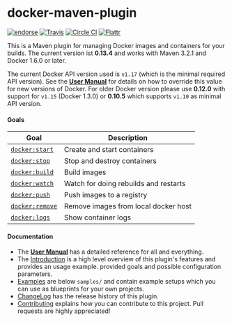 # docker-maven-plugin

[![endorse](http://api.coderwall.com/rhuss/endorsecount.png)](http://coderwall.com/rhuss)
[![Travis](https://secure.travis-ci.org/rhuss/docker-maven-plugin.png)](http://travis-ci.org/rhuss/docker-maven-plugin)
[![Circle CI](https://circleci.com/gh/rhuss/docker-maven-plugin/tree/integration.svg?style=shield)](https://circleci.com/gh/rhuss/docker-maven-plugin/tree/integration)
[![Flattr](http://api.flattr.com/button/flattr-badge-large.png)](http://flattr.com/thing/73919/Jolokia-JMX-on-Capsaicin)

This is a Maven plugin for managing Docker images and containers for your builds.
The current version ist **0.13.4** and works with Maven 3.2.1 and Docker 1.6.0 or later.

The current Docker API version used is `v1.17` (which is the minimal required API version).
See the **[User Manual](https://rhuss.github.io/docker-maven-plugin)** for details on how to override this value for new
versions of Docker. For older Docker version please use **0.12.0** with support for `v1.15` 
(Docker 1.3.0) or **0.10.5** which supports `v1.10` as minimal API version.

#### Goals

| Goal                                          | Description                           |
| --------------------------------------------- | ------------------------------------- |
| [`docker:start`](https://rhuss.github.io/docker-maven-plugin/docker-start.html)   | Create and start containers           |
| [`docker:stop`](https://rhuss.github.io/docker-maven-plugin/docker-stop.html)     | Stop and destroy containers           |
| [`docker:build`](https://rhuss.github.io/docker-maven-plugin/docker-build.html)   | Build images                          |
| [`docker:watch`](https://rhuss.github.io/docker-maven-plugin/docker-watch.html)   | Watch for doing rebuilds and restarts |
| [`docker:push`](https://rhuss.github.io/docker-maven-plugin/docker-push.html)     | Push images to a registry             |
| [`docker:remove`](https://rhuss.github.io/docker-maven-plugin/docker-remove.html) | Remove images from local docker host  |
| [`docker:logs`](https://rhuss.github.io/docker-maven-plugin/docker-logs.html)     | Show container logs                   |

#### Documentation

* The **[User Manual](https://rhuss.github.io/docker-maven-plugin)** has a detailed reference for all and everything.
* The [Introduction](doc/intro.md) is a high level
  overview of this plugin's features and provides an usage example.
  provided goals and possible configuration parameters.
* [Examples](doc/examples.md) are below `samples/` and contain example
  setups which you can use as blueprints for your own projects.
* [ChangeLog](doc/changelog.md) has the release history of this plugin.
* [Contributing](doc/contributing.md) explains how you can contribute to this project. Pull requests are highly appreciated!
  



